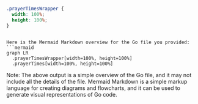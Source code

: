 ```css

.prayerTimesWrapper {
  width: 100%;
  height: 100%;
}


```

```mermaid

Here is the Mermaid Markdown overview for the Go file you provided:
```mermaid
graph LR
  .prayerTimesWrapper[width=100%, height=100%]
  .prayerTimes[width=100%, height=100%]
```
Note: The above output is a simple overview of the Go file, and it may not include all the details of the file. Mermaid Markdown is a simple markup language for creating diagrams and flowcharts, and it can be used to generate visual representations of Go code.

```

